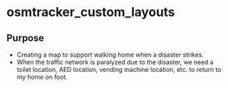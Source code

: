 # osmtracker_custom_layouts

## Purpose

* Creating a map to support walking home when a disaster strikes.
* When the traffic network is paralyzed due to the disaster,
 we need a toilet location, AED location, vending machine location, etc. to return to my home on foot.
 
